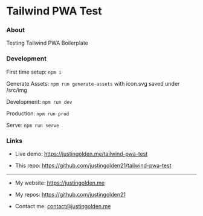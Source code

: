 # Tailwind PWA Test

### About

Testing Tailwind PWA Boilerplate

### Development

First time setup: `npm i`

Generate Assets: `npm run generate-assets` with icon.svg saved under /src/img

Development: `npm run dev`

Production: `npm run prod`

Serve: `npm run serve`

### Links

- Live demo: https://justingolden.me/tailwind-pwa-test

- This repo: https://github.com/justingolden21/tailwind-pwa-test

<hr>

- My website: https://justingolden.me

- My repos: https://github.com/justingolden21

- Contact me: contact@justingolden.me